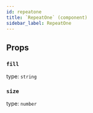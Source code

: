 ```yaml
---
id: repeatone
title: `RepeatOne` (component)
sidebar_label: RepeatOne
---
```



Props
-----

### `fill`

type: `string`


### `size`

type: `number`

